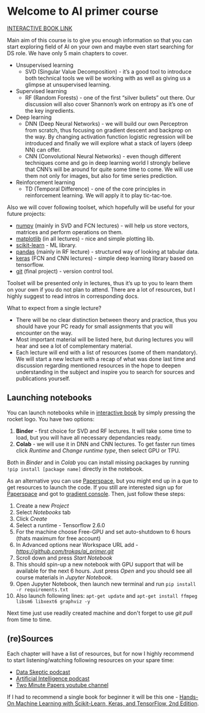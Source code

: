 # Welcome to AI primer course

[INTERACTIVE BOOK LINK](https://trokas.github.io/ai_primer/README.html)

Main aim of this course is to give you enough information so that you can start exploring field of AI on your own and maybe even start searching for DS role.
We have only 5 main chapters to cover.

- Unsupervised learning
    - SVD (Singular Value Decomposition) - it’s a good tool to introduce both technical tools we will be working with as well as giving us a glimpse at unsupervised learning.
- Supervised learning
    - RF (Random Forests) - one of the first “silver bullets” out there. Our discussion will also cover Shannon’s work on entropy as it’s one of the key ingredients.
- Deep learning
    - DNN (Deep Neural Networks) - we will build our own Perceptron from scratch, thus focusing on gradient descent and backprop on the way. By changing activation function logistic regression will be introduced and finally we will explore what a stack of layers (deep NN) can offer.
    - CNN (Convolutional Neural Networks) - even though different techniques come and go in deep learning world I strongly believe that CNN’s will be around for quite some time to come. We will use them not only for images, but also for time series prediction.
- Reinforcement learning
    - TD (Temporal Difference) - one of the core principles in reinforcement learning. We will apply it to play tic-tac-toe.

Also we will cover following toolset, which hopefully will be useful for your future projects:

- [numpy](https://numpy.org/doc/stable/user/quickstart.html) (mainly in SVD and FCN lectures) - will help us store vectors, matrices and perform operations on them.
- [matplotlib](https://matplotlib.org/tutorials/introductory/pyplot.html) (in all lectures) - nice and simple plotting lib.
- [scikit-learn](https://scikit-learn.org/stable/tutorial/basic/tutorial.html) - ML library.
- [pandas](https://pandas.pydata.org/pandas-docs/stable/user_guide/10min.html) (mainly in RF lecture) - structured way of looking at tabular data.
- [keras](https://keras.io/examples/vision/mnist_convnet/) (FCN and CNN lectures) - simple deep learning library based on tensorflow.
- [git](https://rogerdudler.github.io/git-guide/) (final project) - version control tool.

Toolset will be presented only in lectures, thus it’s up to you to learn them on your own if you do not plan to attend. There are a lot of resources, but I highly suggest to read intros in corresponding docs.

What to expect from a single lecture?

- There will be no clear distinction between theory and practice, thus you should have your PC ready for small assignments that you will encounter on the way.
- Most important material will be listed here, but during lectures you will hear and see a lot of complementary material.
- Each lecture will end with a list of resources (some of them mandatory). We will start a new lecture with a recap of what was done last time and discussion regarding mentioned resources in the hope to deepen understanding in the subject and inspire you to search for sources and publications yourself.

## Launching notebooks

You can launch notebooks while in [interactive book](https://trokas.github.io/ai_primer/README.html) by simply pressing the rocket logo. You have two options:

1. **Binder** - first choice for SVD and RF lectures. It will take some time to load, but you will have all necessary dependancies ready.
2. **Colab** - we will use it in DNN and CNN lectures. To get faster run times click *Runtime* and *Change runtime type*, then select GPU or TPU.

Both in *Binder* and in *Colab* you can install missing packages by running `!pip install [package name]` directly in the notebook.

As an alternative you can use [Paperspace](https://www.paperspace.com/), but you might end up in a que to get resources to launch the code. If you still are interested sign up for [Paperspace](https://www.paperspace.com/) and got to [gradient console](https://console.paperspace.com/gradient). Then, just follow these steps:

1. Create a new *Project*
2. Select *Notebooks* tab
3. Click *Create*
4. Select a runtime - Tensorflow 2.6.0
5. For the machine choose Free-GPU and set auto-shutdown to 6 hours (thats maximum for free account)
6. In Advanced options near Workspace URL add - *https://github.com/trokas/ai_primer.git*
7. Scroll down and press *Start Notebook*
8. This should spin-up a new notebook with GPU support that will be available for the next 6 hours. Just press *Open* and you should see all course materials in *Jupyter Notebook*.
9. Open Jupyter Notebook, then launch new terminal and run `pip install -r requirements.txt`
10. Also launch following lines: `apt-get update` and `apt-get install ffmpeg libsm6 libxext6 graphviz -y`

Next time just use readily created machine and don't forget to use *git pull* from time to time.


## (re)Sources

Each chapter will have a list of resources, but for now I highly recommend to start listening/watching following resources on your spare time:
- [Data Skeptic podcast](https://dataskeptic.com/podcasts/ai)
- [Artificial Intelligence podcast](https://lexfridman.com/ai/)
- [Two Minute Papers youtube channel](https://www.youtube.com/user/keeroyz)

If I had to recommend a single book for beginner it will be this one - [Hands-On Machine Learning with Scikit-Learn, Keras, and TensorFlow, 2nd Edition](https://www.oreilly.com/library/view/hands-on-machine-learning/9781492032632/).
